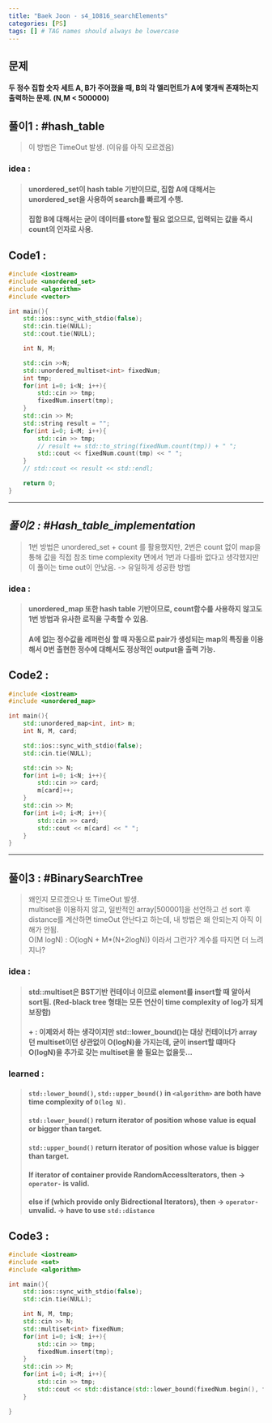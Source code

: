 ```yaml
---
title: "Baek Joon - s4_10816_searchElements"
categories: [PS]
tags: [] # TAG names should always be lowercase
---
```

## 문제
#### 두 정수 집합 숫자 세트 A, B가 주어졌을 때, B의 각 엘리먼트가 A에 몇개씩 존재하는지 출력하는 문제. (N,M < 500000)

## 풀이1 : #hash_table
> 이 방법은 TimeOut 발생. (이유를 아직 모르겠음)

### idea : 
> #### unordered_set이 hash table 기반이므로, 집합 A에 대해서는 unordered_set을 사용하여 search를 빠르게 수행.
> #### 집합 B에 대해서는 굳이 데이터를 store할 필요 없으므로, 입력되는 값을 즉시 count의 인자로 사용.

## Code1 :
```cpp
#include <iostream>
#include <unordered_set>
#include <algorithm>
#include <vector>

int main(){
    std::ios::sync_with_stdio(false);
    std::cin.tie(NULL);
    std::cout.tie(NULL);

    int N, M;

    std::cin >>N;
    std::unordered_multiset<int> fixedNum;
    int tmp;
    for(int i=0; i<N; i++){
        std::cin >> tmp;
        fixedNum.insert(tmp);
    }
    std::cin >> M;
    std::string result = "";
    for(int i=0; i<M; i++){
        std::cin >> tmp;
        // result += std::to_string(fixedNum.count(tmp)) + " ";
        std::cout << fixedNum.count(tmp) << " ";
    }
    // std::cout << result << std::endl;

    return 0;
}
```
--------------------------------------------

## ___풀이2 : #Hash_table_implementation___
> 1번 방법은 unordered_set + count 를 활용했지만, 2번은 count 없이 map을 통해 값을 직접 참조
> time complexity 면에서 1번과 다를바 없다고 생각했지만 이 풀이는 time out이 안났음.
> -> 유일하게 성공한 방법

### idea :
> #### unordered_map 또한 hash table 기반이므로, count함수를 사용하지 않고도 1번 방법과 유사한 로직을 구축할 수 있음.
> #### A에 없는 정수값을 레퍼런싱 할 때 자동으로 pair가 생성되는 map의 특징을 이용해서 0번 출현한 정수에 대해서도 정상적인 output을 출력 가능.

## Code2 :
```cpp
#include <iostream>
#include <unordered_map>

int main(){
    std::unordered_map<int, int> m;
    int N, M, card;

    std::ios::sync_with_stdio(false);
    std::cin.tie(NULL);

    std::cin >> N;
    for(int i=0; i<N; i++){
        std::cin >> card;
        m[card]++;
    }
    std::cin >> M;
    for(int i=0; i<M; i++){
        std::cin >> card;
        std::cout << m[card] << " ";
    }
}
```
------------------------------------------------------

## 풀이3 : #BinarySearchTree
> 왜인지 모르겠으나 또 TimeOut 발생. <br>
> multiset을 이용하지 않고, 일반적인 array[500001]을 선언하고 선 sort 후 distance를 계산하면 timeOut 안난다고 하는데, 내 방법은 왜 안되는지 아직 이해가 안됨. <br>
> O(M logN) : O(logN + M*(N+2logN)) 이라서 그런가? 계수를 따지면 더 느려지나? <br>

### idea : 
> #### std::multiset은 BST기반 컨테이너 이므로 element를 insert할 때 알아서 sort됨. (Red-black tree 형태는 모든 연산이 time complexity of log가 되게 보장함)
> #### + : 이제와서 하는 생각이지만 std::lower_bound()는 대상 컨테이너가 array던 multiset이던 상관없이 O(logN)을 가지는데, 굳이 insert할 떄마다 O(logN)을 추가로 갖는 multiset을 쓸 필요는 없을듯...

### learned :
> #### `std::lower_bound()`, `std::upper_bound()` in `<algorithm>` are both have time complexity of `O(log N)`.
> #### `std::lower_bound()` return iterator of position whose value is equal or bigger than target.
> #### `std::upper_bound()` return iterator of position whose value is bigger than target.
> #### If iterator of container provide RandomAccessIterators, then -> `operator-` is valid.
> #### else if (which provide only Bidrectional Iterators), then -> `operator-` unvalid. -> have to use `std::distance`

## Code3 :
```cpp
#include <iostream>
#include <set>
#include <algorithm>

int main(){
    std::ios::sync_with_stdio(false);
    std::cin.tie(NULL);

    int N, M, tmp;
    std::cin >> N;
    std::multiset<int> fixedNum;
    for(int i=0; i<N; i++){
        std::cin >> tmp;
        fixedNum.insert(tmp);
    }
    std::cin >> M;
    for(int i=0; i<M; i++){
        std::cin >> tmp;
        std::cout << std::distance(std::lower_bound(fixedNum.begin(), fixedNum.end(), tmp), std::upper_bound(fixedNum.begin(), fixedNum.end(), tmp)) << " " ;
    }

}
```





